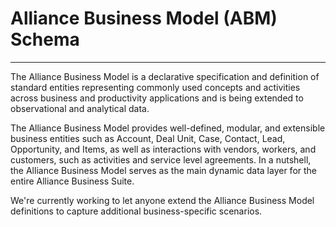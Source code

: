 
# Alliance Business Model (ABM) Schema
---

The Alliance Business Model is a declarative specification and definition of standard entities representing commonly used concepts and activities across business and productivity applications and is being extended to observational and analytical data. 


The Alliance Business Model provides well-defined, modular, and extensible business entities such as Account, Deal Unit, Case, Contact, Lead, Opportunity, and Items, as well as interactions with vendors, workers, and customers, such as activities and service level agreements. 
In a nutshell, the Alliance Business Model serves as the main dynamic data layer for the entire Alliance Business Suite.

We're currently working to let anyone extend the Alliance Business Model definitions to capture additional business-specific scenarios.
